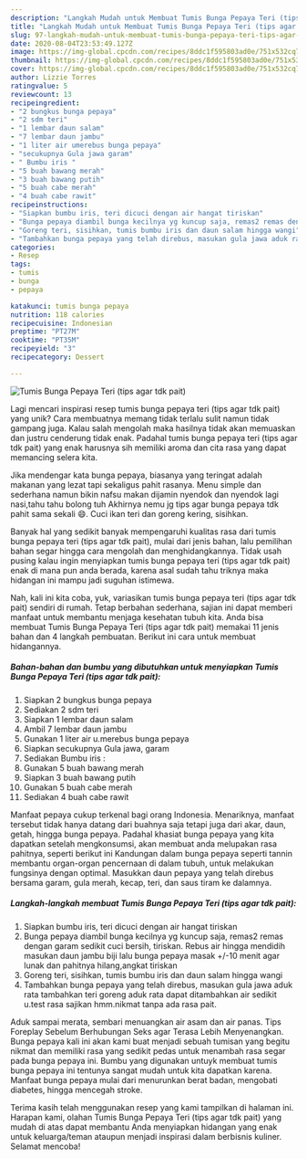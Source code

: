 ```yaml
---
description: "Langkah Mudah untuk Membuat Tumis Bunga Pepaya Teri (tips agar tdk pait), Lezat Sekali"
title: "Langkah Mudah untuk Membuat Tumis Bunga Pepaya Teri (tips agar tdk pait), Lezat Sekali"
slug: 97-langkah-mudah-untuk-membuat-tumis-bunga-pepaya-teri-tips-agar-tdk-pait-lezat-sekali
date: 2020-08-04T23:53:49.127Z
image: https://img-global.cpcdn.com/recipes/8ddc1f595803ad0e/751x532cq70/tumis-bunga-pepaya-teri-tips-agar-tdk-pait-foto-resep-utama.jpg
thumbnail: https://img-global.cpcdn.com/recipes/8ddc1f595803ad0e/751x532cq70/tumis-bunga-pepaya-teri-tips-agar-tdk-pait-foto-resep-utama.jpg
cover: https://img-global.cpcdn.com/recipes/8ddc1f595803ad0e/751x532cq70/tumis-bunga-pepaya-teri-tips-agar-tdk-pait-foto-resep-utama.jpg
author: Lizzie Torres
ratingvalue: 5
reviewcount: 13
recipeingredient:
- "2 bungkus bunga pepaya"
- "2 sdm teri"
- "1 lembar daun salam"
- "7 lembar daun jambu"
- "1 liter air umerebus bunga pepaya"
- "secukupnya Gula jawa garam"
- " Bumbu iris "
- "5 buah bawang merah"
- "3 buah bawang putih"
- "5 buah cabe merah"
- "4 buah cabe rawit"
recipeinstructions:
- "Siapkan bumbu iris, teri dicuci dengan air hangat tiriskan"
- "Bunga pepaya diambil bunga kecilnya yg kuncup saja, remas2 remas dengan garam sedikit cuci bersih, tiriskan. Rebus air hingga mendidih masukan daun jambu biji lalu bunga pepaya masak +/-10 menit agar lunak dan pahitnya hilang,angkat tiriskan"
- "Goreng teri, sisihkan, tumis bumbu iris dan daun salam hingga wangi"
- "Tambahkan bunga pepaya yang telah direbus, masukan gula jawa aduk rata tambahkan teri goreng aduk rata dapat ditambahkan air sedikit u.test rasa sajikan hmm.nikmat tanpa ada rasa pait."
categories:
- Resep
tags:
- tumis
- bunga
- pepaya

katakunci: tumis bunga pepaya 
nutrition: 118 calories
recipecuisine: Indonesian
preptime: "PT27M"
cooktime: "PT35M"
recipeyield: "3"
recipecategory: Dessert

---
```



![Tumis Bunga Pepaya Teri (tips agar tdk pait)](https://img-global.cpcdn.com/recipes/8ddc1f595803ad0e/751x532cq70/tumis-bunga-pepaya-teri-tips-agar-tdk-pait-foto-resep-utama.jpg)

Lagi mencari inspirasi resep tumis bunga pepaya teri (tips agar tdk pait) yang unik? Cara membuatnya memang tidak terlalu sulit namun tidak gampang juga. Kalau salah mengolah maka hasilnya tidak akan memuaskan dan justru cenderung tidak enak. Padahal tumis bunga pepaya teri (tips agar tdk pait) yang enak harusnya sih memiliki aroma dan cita rasa yang dapat memancing selera kita.

Jika mendengar kata bunga pepaya, biasanya yang teringat adalah makanan yang lezat tapi sekaligus pahit rasanya. Menu simple dan sederhana namun bikin nafsu makan dijamin nyendok dan nyendok lagi nasi,tahu tahu bolong tuh Akhirnya nemu jg tips agar bunga pepaya tdk pahit sama sekali 😄. Cuci ikan teri dan goreng kering, sisihkan.

Banyak hal yang sedikit banyak mempengaruhi kualitas rasa dari tumis bunga pepaya teri (tips agar tdk pait), mulai dari jenis bahan, lalu pemilihan bahan segar hingga cara mengolah dan menghidangkannya. Tidak usah pusing kalau ingin menyiapkan tumis bunga pepaya teri (tips agar tdk pait) enak di mana pun anda berada, karena asal sudah tahu triknya maka hidangan ini mampu jadi suguhan istimewa.


Nah, kali ini kita coba, yuk, variasikan tumis bunga pepaya teri (tips agar tdk pait) sendiri di rumah. Tetap berbahan sederhana, sajian ini dapat memberi manfaat untuk membantu menjaga kesehatan tubuh kita. Anda bisa membuat Tumis Bunga Pepaya Teri (tips agar tdk pait) memakai 11 jenis bahan dan 4 langkah pembuatan. Berikut ini cara untuk membuat hidangannya.

<!--inarticleads1-->

##### Bahan-bahan dan bumbu yang dibutuhkan untuk menyiapkan Tumis Bunga Pepaya Teri (tips agar tdk pait):

1. Siapkan 2 bungkus bunga pepaya
1. Sediakan 2 sdm teri
1. Siapkan 1 lembar daun salam
1. Ambil 7 lembar daun jambu
1. Gunakan 1 liter air u.merebus bunga pepaya
1. Siapkan secukupnya Gula jawa, garam
1. Sediakan  Bumbu iris :
1. Gunakan 5 buah bawang merah
1. Siapkan 3 buah bawang putih
1. Gunakan 5 buah cabe merah
1. Sediakan 4 buah cabe rawit


Manfaat pepaya cukup terkenal bagi orang Indonesia. Menariknya, manfaat tersebut tidak hanya datang dari buahnya saja tetapi juga dari akar, daun, getah, hingga bunga pepaya. Padahal khasiat bunga pepaya yang kita dapatkan setelah mengkonsumsi, akan membuat anda melupakan rasa pahitnya, seperti berikut ini Kandungan dalam bunga pepaya seperti tannin membantu organ-organ pencernaan di dalam tubuh, untuk melakukan fungsinya dengan optimal. Masukkan daun pepaya yang telah direbus bersama garam, gula merah, kecap, teri, dan saus tiram ke dalamnya. 

<!--inarticleads2-->

##### Langkah-langkah membuat Tumis Bunga Pepaya Teri (tips agar tdk pait):

1. Siapkan bumbu iris, teri dicuci dengan air hangat tiriskan
1. Bunga pepaya diambil bunga kecilnya yg kuncup saja, remas2 remas dengan garam sedikit cuci bersih, tiriskan. Rebus air hingga mendidih masukan daun jambu biji lalu bunga pepaya masak +/-10 menit agar lunak dan pahitnya hilang,angkat tiriskan
1. Goreng teri, sisihkan, tumis bumbu iris dan daun salam hingga wangi
1. Tambahkan bunga pepaya yang telah direbus, masukan gula jawa aduk rata tambahkan teri goreng aduk rata dapat ditambahkan air sedikit u.test rasa sajikan hmm.nikmat tanpa ada rasa pait.


Aduk sampai merata, sembari menuangkan air asam dan air panas. Tips Foreplay Sebelum Berhubungan Seks agar Terasa Lebih Menyenangkan. Bunga pepaya kali ini akan kami buat menjadi sebuah tumisan yang begitu nikmat dan memiliki rasa yang sedikit pedas untuk menambah rasa segar pada bunga pepaya ini. Bumbu yang digunakan untuyk membuat tumis bunga pepaya ini tentunya sangat mudah untuk kita dapatkan karena. Manfaat bunga pepaya mulai dari menurunkan berat badan, mengobati diabetes, hingga mencegah stroke. 

Terima kasih telah menggunakan resep yang kami tampilkan di halaman ini. Harapan kami, olahan Tumis Bunga Pepaya Teri (tips agar tdk pait) yang mudah di atas dapat membantu Anda menyiapkan hidangan yang enak untuk keluarga/teman ataupun menjadi inspirasi dalam berbisnis kuliner. Selamat mencoba!
